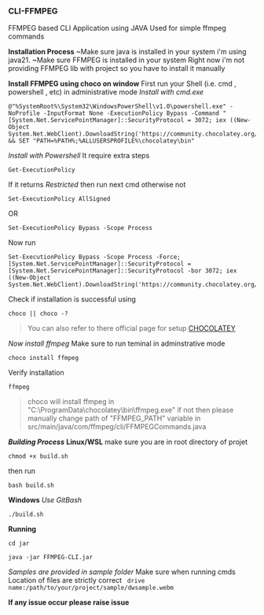 ### CLI-FFMPEG
FFMPEG based CLI Application using JAVA
Used for simple ffmpeg commands

**Installation Process**
~Make sure java is installed in your system  i'm using java21.
~Make sure FFMPEG is installed in your system
Right now i'm not providing FFMPEG lib with project 
so you have to install it manually 

**Install FFMPEG using choco on window**
First run your Shell (i.e. cmd , powershell , etc) in administrative mode
*Install with cmd.exe*
```
@"%SystemRoot%\System32\WindowsPowerShell\v1.0\powershell.exe" -NoProfile -InputFormat None -ExecutionPolicy Bypass -Command "[System.Net.ServicePointManager]::SecurityProtocol = 3072; iex ((New-Object System.Net.WebClient).DownloadString('https://community.chocolatey.org/install.ps1'))" && SET "PATH=%PATH%;%ALLUSERSPROFILE%\chocolatey\bin"
```
*Install with Powershell*
It require extra steps
```
Get-ExecutionPolicy
```
If it returns *Restricted* then run next cmd otherwise not
```
Set-ExecutionPolicy AllSigned
```
OR
```
Set-ExecutionPolicy Bypass -Scope Process
```
Now run
```
Set-ExecutionPolicy Bypass -Scope Process -Force; [System.Net.ServicePointManager]::SecurityProtocol = [System.Net.ServicePointManager]::SecurityProtocol -bor 3072; iex ((New-Object System.Net.WebClient).DownloadString('https://community.chocolatey.org/install.ps1'))
```

Check if installation is successful using
```
choco || choco -?
```

>You can also refer to there official page for setup [CHOCOLATEY](https://docs.chocolatey.org/en-us/choco/setup)

*Now install ffmpeg*
Make sure to run teminal in adminstrative mode
```
choco install ffmpeg
```
Verify installation 
```
ffmpeg
```

>choco will install ffmpeg in "C:\ProgramData\chocolatey\bin\ffmpeg.exe" 
if not then please manually change path of "FFMPEG_PATH" variable  in src/main/java/com/ffmpeg/cli/FFMPEGCommands.java

***Building Process***
**Linux/WSL**
make sure you are in root directory of projet
```
chmod +x build.sh
```
then run
```
bash build.sh
```

**Windows**
*Use GitBash*
```
./build.sh
```

**Running**
```
cd jar
```
```
java -jar FFMPEG-CLI.jar
```

*Samples are provided in sample folder*
Make sure when running cmds Location of files are strictly correct
``` drive name:/path/to/your/project/sample/dwsample.webm```

**If any issue occur please raise issue**
